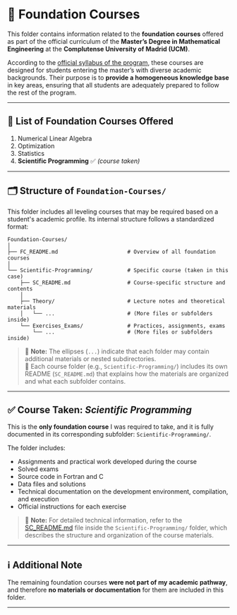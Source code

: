 # 🧩 Foundation Courses  

This folder contains information related to the **foundation courses** offered as part of the official curriculum of the **Master’s Degree in Mathematical Engineering** at the **Complutense University of Madrid (UCM)**.

According to the [official syllabus of the program](https://www.ucm.es/estudios/master-ingenieriamatematica-plan), these courses are designed for students entering the master’s with diverse academic backgrounds. Their purpose is to **provide a homogeneous knowledge base** in key areas, ensuring that all students are adequately prepared to follow the rest of the program.

---

## 📘 List of Foundation Courses Offered

1. Numerical Linear Algebra  
2. Optimization  
3. Statistics  
4. **Scientific Programming** ✅ *(course taken)*

---

## 🗂️ Structure of `Foundation-Courses/`

This folder includes all leveling courses that may be required based on a student's academic profile. Its internal structure follows a standardized format:

```plaintext
Foundation-Courses/
│
├── FC_README.md                      # Overview of all foundation courses
│
└── Scientific-Programming/           # Specific course (taken in this case)
    ├── SC_README.md                  # Course-specific structure and contents
    │
    ├── Theory/                       # Lecture notes and theoretical materials
    │   └── ...                       # (More files or subfolders inside)
    └── Exercises_Exams/              # Practices, assignments, exams
        └── ...                       # (More files or subfolders inside)
```

> 📌 **Note:** The ellipses (`...`) indicate that each folder may contain additional materials or nested subdirectories.  
> 📄 Each course folder (e.g., `Scientific-Programming/`) includes its own README (`SC_README.md`) that explains how the materials are organized and what each subfolder contains.

---

## ✅ Course Taken: *Scientific Programming*

This is the **only foundation course** I was required to take, and it is fully documented in its corresponding subfolder: `Scientific-Programming/`.

The folder includes:

- Assignments and practical work developed during the course  
- Solved exams  
- Source code in Fortran and C  
- Data files and solutions  
- Technical documentation on the development environment, compilation, and execution  
- Official instructions for each exercise

> 📌 **Note:** For detailed technical information, refer to the [SC_README.md](./Specialization/S_README.md) file inside the `Scientific-Programming/` folder, which describes the structure and organization of the course materials.

---

## ℹ️ Additional Note

The remaining foundation courses **were not part of my academic pathway**, and therefore **no materials or documentation** for them are included in this folder.

---


